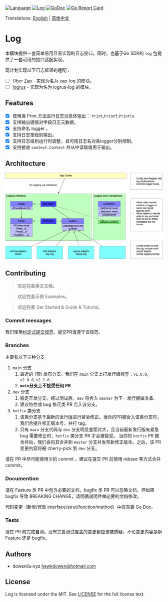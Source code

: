 [![Language](https://img.shields.io/badge/Language-Go-blue.svg)](https://golang.org/)
[![Log](https://github.com/go-kita/log/actions/workflows/log.ci.yaml/badge.svg)](https://github.com/go-kita/log/actions/workflows/log.ci.yaml)
[![GoDoc](https://pkg.go.dev/badge/github.com/go-kita/log/v2)](https://pkg.go.dev/github.com/go-kita/log/v2)
[![Go Report Card](https://goreportcard.com/badge/github.com/go-kita/log)](https://goreportcard.com/report/github.com/go-kita/log)

Translations: [English](README.md) | [简体中文](README.zh_CN.md)

# Log

[comment]: <> (这个 Go-KitA 框架的日志模块。)

[comment]: <> (> Go-KitA 项目受 [Kratos]&#40;https://github.com/go-kratos/kratos&#41; 项目启发，并大量参考了其实现细节。)

本模块提供一套简单易用且易实现的日志接口。同时，也基于Go SDK的 `log` 包提供了一套可用的接口适配实现。

现计划实现以下日志框架的适配：

- [ ] Uber [Zap](https://github.com/uber-go/zap) - 实现为名为 zap-log 的模块。
- [ ] [logrus](https://github.com/sirupsen/logrus) - 实现为名为 logrus-log 的模块。

## Features

- [x] 使用类 Print 方法进行日志消息体输出： `Print`,`Printf`,`Println`
- [x] 支持输出键值对字段日志元数据。
- [x] 支持命名 logger 。
- [x] 支持日志按级别输出。
- [x] 支持日志级别运行时调整，且可按日志名对各logger分别控制。
- [X] 支持接收 `context.Context` 并从中读取值用于输出。

## Architecture

![kita-log-arch-v3.png](./docs/images/kita-log-arch-v3.png)

[comment]: <> (## Usage)

<!-- 描述如何使用该项目 -->

## Contributing

> 欢迎完善英文文档。

> 欢迎完善示例 Examples。

> 欢迎完善 Get Started & Guide & Tutorial。

### Commit messages

我们使用[约定式提交规范](https://www.conventionalcommits.org/zh-hans/v1.0.0/)，提交PR请遵守该规范。

### Branches

主要有以下三种分支

1. `main` 分支
    1. 最近的 (预) 发布分支。我们在 `main` 分支上打发行版标签：`v1.0.0`, `v2.0.0`, `v2.1.0`...
    1. **`main`分支上不接受任何 PR**
2. `dev` 分支
    1. 稳定开发分支。经过测试后，`dev` 将合入 `master` 为下一发行版做准备.
    2. 建议特性或 bug 修正类 PR 合入该分支。
3. `hotfix` 类分支
    1. 该类分支基于最新的发行版进行紧急修正。当你的PR被合入该类分支时，我们合提升修正版本号，并打 tag。
    2. 只有 `main` 分支代码与 `dev` 分支明显差距过大，且当前最新发行版有紧急 bug 需要修正时，`hotfix` 类分支 PR 才会被接受。
       当你的 `hotfix` PR 被合并后，我们会将其合并到 `master` 分支并发布新修正版本。之后，该 PR 变更内容将被 cherry-pick 到 `dev` 分支。

请在 PR 中尽可能使用少的 commit ，建议在提交 PR 前使用 rebase 等方式合并 commit。

### Documention

请在 Feature 类 PR 中包含必要的文档，bugfix 类 PR 可以忽略文档，但如果 bugfix 导致 BREAKING CHANGE，请明确说明并做必要的文档修改。

代码变更（新增/修改 interface/strut/function/method）中应完善 Go Doc。

### Tests

请在 PR 前完成自测。没有完善测试覆盖的变更都应该被质疑，不论变更内容是新 Feature 还是 bugfix。

## Authors

- dowenliu-xyz <hawkdowen@hotmail.com>

## License

Log is licensed under the MIT. See [LICENSE](LICENSE) for the full license text.
